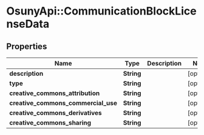 # OsunyApi::CommunicationBlockLicenseData

## Properties
Name | Type | Description | Notes
------------ | ------------- | ------------- | -------------
**description** | **String** |  | [optional] 
**type** | **String** |  | [optional] 
**creative_commons_attribution** | **String** |  | [optional] 
**creative_commons_commercial_use** | **String** |  | [optional] 
**creative_commons_derivatives** | **String** |  | [optional] 
**creative_commons_sharing** | **String** |  | [optional] 

